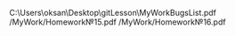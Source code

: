 C:\Users\oksan\Desktop\gitLesson\MyWorkBugsList.pdf
/MyWork/Homework№15.pdf
/MyWork/Homework№16.pdf
